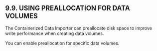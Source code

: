 ## 9.9. USING PREALLOCATION FOR DATA VOLUMES

The Containerized Data Importer can preallocate disk space to improve write performance when creating data volumes.

You can enable preallocation for specific data volumes.

